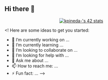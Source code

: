 ## Hi there 👋

<p align="center"> <a href="https://github.com/oakoudad/badge42"><img src="https://badge.mediaplus.ma/greenbinary/kpineda-?" alt="kpineda-'s 42 stats" /></a>

<!
Here are some ideas to get you started:

- 🔭 I’m currently working on ...
- 🌱 I’m currently learning ...
- 👯 I’m looking to collaborate on ...
- 🤔 I’m looking for help with ...
- 💬 Ask me about ...
- 📫 How to reach me: ...
- ⚡ Fun fact: ...
-->
